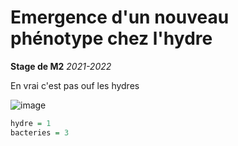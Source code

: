 # Emergence d'un nouveau phénotype chez l'hydre #
**Stage de M2**
*2021-2022*

En vrai c'est pas ouf les hydres

![image](https://th.bing.com/th?id=OIF.nUmIEtjB8nv%2fNpY81pU1SQ&w=333&h=174&c=7&r=0&o=5&dpr=1.25&pid=1.7)

```r
hydre = 1
bacteries = 3

```

